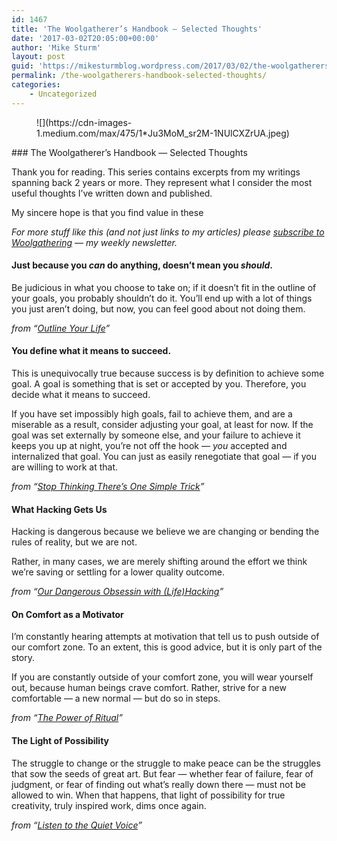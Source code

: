 ```yaml
---
id: 1467
title: 'The Woolgatherer’s Handbook — Selected Thoughts'
date: '2017-03-02T20:05:00+00:00'
author: 'Mike Sturm'
layout: post
guid: 'https://mikesturmblog.wordpress.com/2017/03/02/the-woolgatherers-handbook-selected-thoughts/'
permalink: /the-woolgatherers-handbook-selected-thoughts/
categories:
    - Uncategorized
---
```


<figure>![](https://cdn-images-1.medium.com/max/475/1*Ju3MoM_sr2M-1NUlCXZrUA.jpeg)</figure>### The Woolgatherer’s Handbook — Selected Thoughts

Thank you for reading. This series contains excerpts from my writings spanning back 2 years or more. They represent what I consider the most useful thoughts I’ve written down and published.

My sincere hope is that you find value in these

*For more stuff like this (and not just links to my articles) please* [*subscribe to Woolgathering*](http://tinyletter.com/mike_sturm) *— my weekly newsletter.*

#### Just because you *can* do anything, doesn’t mean you *should*.

Be judicious in what you choose to take on; if it doesn’t fit in the outline of your goals, you probably shouldn’t do it. You’ll end up with a lot of things you just aren’t doing, but now, you can feel good about not doing them.

*from “*[*Outline Your Life*](https://hackernoon.com/outline-your-life-or-run-the-risk-of-failing-to-live-it-5d0704e5a355)*”*

#### You define what it means to succeed.

This is unequivocally true because success is by definition to achieve some goal. A goal is something that is set or accepted by you. Therefore, you decide what it means to succeed.

If you have set impossibly high goals, fail to achieve them, and are a miserable as a result, consider adjusting your goal, at least for now. If the goal was set externally by someone else, and your failure to achieve it keeps you up at night, you’re not off the hook — *you* accepted and internalized that goal. You can just as easily renegotiate that goal — if you are willing to work at that.

*from “*[*Stop Thinking There’s One Simple Trick*](https://theascent.biz/the-one-simple-trick-that-will-help-you-succeed-stop-thinking-there-s-one-simple-trick-bf3c9555a591)*”*

#### What Hacking Gets Us

Hacking is dangerous because we believe we are changing or bending the rules of reality, but we are not.

Rather, in many cases, we are merely shifting around the effort we think we’re saving or settling for a lower quality outcome.

*from “*[*Our Dangerous Obsessin with (Life)Hacking*](https://hackernoon.com/our-dangerous-obsession-with-hacking-506065cdf604)*”*

#### On Comfort as a Motivator

I’m constantly hearing attempts at motivation that tell us to push outside of our comfort zone. To an extent, this is good advice, but it is only part of the story.

If you are constantly outside of your comfort zone, you will wear yourself out, because human beings crave comfort. Rather, strive for a new comfortable — a new normal — but do so in steps.

*from “*[*The Power of Ritual*](https://hackernoon.com/the-importance-of-ritual-c85d52312419#.1g071fwwx)*”*

#### The Light of Possibility

The struggle to change or the struggle to make peace can be the struggles that sow the seeds of great art. But fear — whether fear of failure, fear of judgment, or fear of finding out what’s really down there — must not be allowed to win. When that happens, that light of possibility for true creativity, truly inspired work, dims once again.

*from “*[*Listen to the Quiet Voice*](https://tcp.findhaven.co/listen-to-the-quiet-voice-6bc024c58d16#.6zoymqgye)*”*